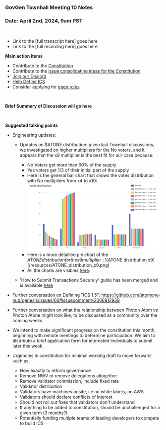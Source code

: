 ### **GovGen Townhall Meeting 10 Notes**

### Date: April 2nd, 2024, 9am PST
<br> 

- Link to the [full transcript here] goes here
- Link to the [full recording here] goes here

**Main action items**

- Contribute to the [Constitution](https://github.com/atomone-hub/genesis/blob/a9b9d9d5a2440fb623d3bad3c672ae4754377b00/CONSTITUTION.md)
- Contribute to the [issue consolidating ideas for the Constitution](https://github.com/atomone-hub/genesis/issues/136)
- [Join our Discord](https://discord.gg/atomone)
- [Help Define ICS](https://github.com/atomone-hub/genesis/issues/66)
- Consider applying for [open roles](https://jobs.lever.co/allinbits)
 
<br> 

**Brief Summary of Discussion will go here**

<br>

**Suggested talking points**

- Engineering updates:
  - Updates on $ATONE distribution: given last Townhall discussions, we
    investigated on higher multipliers for the No voters, and it appears that the
    x9 multiplier is the best fit for our case because:
    - No Voters get more than 60% of the supply
    - Yes voters get 1/3 of their initial part of the supply
    - Here is the general bar chart that shows the votes distribution with No
    multipliers from x4 to x10:
    ![votes distribution](/resources/votes_distribution.png)
    - Here is a more detailled pie chart of the $ATONE distribution for the x9
    multiplier:
    ![$ATONE distribution x9](/resources/ATONE_distribution_x9.png)
    - All the charts are visibles [here](https://atomone-hub.github.io/govbox/).

  - 'How to Submit Transactions Securely' guide has been merged and is available
    [here](https://github.com/atomone-hub/govgen-proposals/blob/main/submit-tx-securely.md)

- Further conversation on Defining "ICS 1.5": https://github.com/atomone-hub/genesis/issues/66#issuecomment-2006912939
- Further conversation on what the relationship between Photon Atom vs Photon Atone might look like, to be discussed as a community over the coming weeks.

- We intend to make significant progress on the constitution this month, beginning with remote meetings to determine participation. We aim to distribute a brief application form for interested individuals to submit later this week.

- Urgencies in constitution for minimal working draft to move forward such as,
  - How exactly to reform governance
  - Remove NWV or remove delegations altogether
  - Remove validator commission, include fixed rate
  - Validator distribution
  - Validators have machines onsite, i.e no white labels, no AWS
  - Validators should declare conflicts of interest
  - Should not roll out fixes that validators don't understand
  - If anything to be added to constitution, should be unchallenged for a given term (3 months?)
  - Potentially funding multiple teams of leading developers to compete to build ICS
